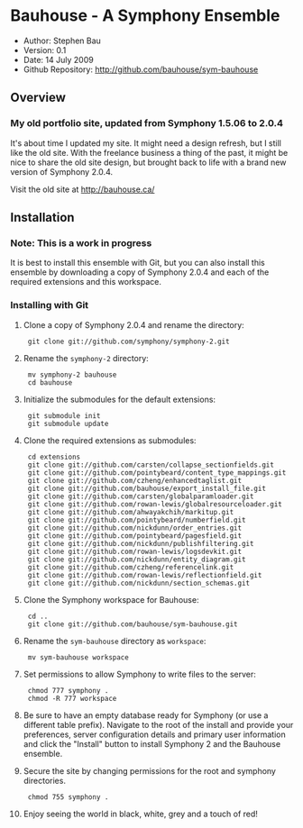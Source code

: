 # Bauhouse - A Symphony Ensemble

- Author: Stephen Bau
- Version: 0.1
- Date: 14 July 2009
- Github Repository: <http://github.com/bauhouse/sym-bauhouse>

## Overview

### My old portfolio site, updated from Symphony 1.5.06 to 2.0.4

It's about time I updated my site. It might need a design refresh, but I still like the old site. With the freelance business a thing of the past, it might be nice to share the old site design, but brought back to life with a brand new version of Symphony 2.0.4.

Visit the old site at <http://bauhouse.ca/>

## Installation

### Note: This is a work in progress

It is best to install this ensemble with Git, but you can also install this ensemble by downloading a copy of Symphony 2.0.4 and each of the required extensions and this workspace. 

### Installing with Git

1. Clone a copy of Symphony 2.0.4 and rename the directory:

		git clone git://github.com/symphony/symphony-2.git

2. Rename the `symphony-2` directory:

		mv symphony-2 bauhouse
		cd bauhouse
		
3. Initialize the submodules for the default extensions:

		git submodule init
		git submodule update

4. Clone the required extensions as submodules:

		cd extensions
		git clone git://github.com/carsten/collapse_sectionfields.git
		git clone git://github.com/pointybeard/content_type_mappings.git
		git clone git://github.com/czheng/enhancedtaglist.git
		git clone git://github.com/bauhouse/export_install_file.git
		git clone git://github.com/carsten/globalparamloader.git
		git clone git://github.com/rowan-lewis/globalresourceloader.git
		git clone git://github.com/ahwayakchih/markitup.git
		git clone git://github.com/pointybeard/numberfield.git
		git clone git://github.com/nickdunn/order_entries.git
		git clone git://github.com/pointybeard/pagesfield.git
		git clone git://github.com/nickdunn/publishfiltering.git
		git clone git://github.com/rowan-lewis/logsdevkit.git
		git clone git://github.com/nickdunn/entity_diagram.git
		git clone git://github.com/czheng/referencelink.git
		git clone git://github.com/rowan-lewis/reflectionfield.git
		git clone git://github.com/nickdunn/section_schemas.git

5. Clone the Symphony workspace for Bauhouse:

		cd ..
		git clone git://github.com/bauhouse/sym-bauhouse.git

6. Rename the `sym-bauhouse` directory as `workspace`:

		mv sym-bauhouse workspace

7. Set permissions to allow Symphony to write files to the server:

		chmod 777 symphony .
		chmod -R 777 workspace

8. Be sure to have an empty database ready for Symphony (or use a different table prefix). Navigate to the root of the install and provide your preferences, server configuration details and primary user information and click the "Install" button to install Symphony 2 and the Bauhouse ensemble.

9. Secure the site by changing permissions for the root and symphony directories.

		chmod 755 symphony .

10. Enjoy seeing the world in black, white, grey and a touch of red!